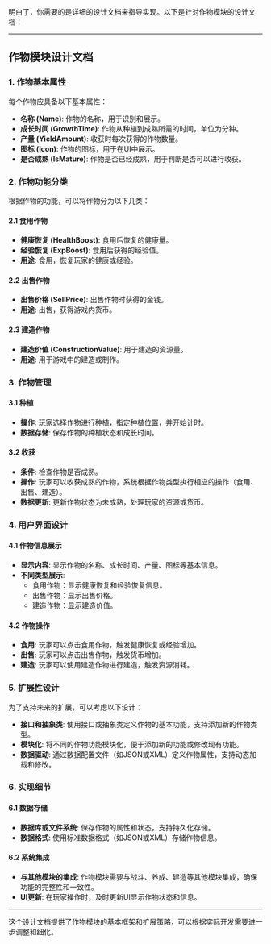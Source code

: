 明白了，你需要的是详细的设计文档来指导实现。以下是针对作物模块的设计文档：

---

## 作物模块设计文档

### 1. 作物基本属性

每个作物应具备以下基本属性：

- **名称 (Name)**: 作物的名称，用于识别和展示。
- **成长时间 (GrowthTime)**: 作物从种植到成熟所需的时间，单位为分钟。
- **产量 (YieldAmount)**: 收获时每次获得的作物数量。
- **图标 (Icon)**: 作物的图标，用于在UI中展示。
- **是否成熟 (IsMature)**: 作物是否已经成熟，用于判断是否可以进行收获。

### 2. 作物功能分类

根据作物的功能，可以将作物分为以下几类：

#### 2.1 食用作物

- **健康恢复 (HealthBoost)**: 食用后恢复的健康量。
- **经验恢复 (ExpBoost)**: 食用后获得的经验值。
- **用途**: 食用，恢复玩家的健康或经验。

#### 2.2 出售作物

- **出售价格 (SellPrice)**: 出售作物时获得的金钱。
- **用途**: 出售，获得游戏内货币。

#### 2.3 建造作物

- **建造价值 (ConstructionValue)**: 用于建造的资源量。
- **用途**: 用于游戏中的建造或制作。

### 3. 作物管理

#### 3.1 种植

- **操作**: 玩家选择作物进行种植，指定种植位置，并开始计时。
- **数据存储**: 保存作物的种植状态和成长时间。

#### 3.2 收获

- **条件**: 检查作物是否成熟。
- **操作**: 玩家可以收获成熟的作物，系统根据作物类型执行相应的操作（食用、出售、建造）。
- **数据更新**: 更新作物状态为未成熟，处理玩家的资源或货币。

### 4. 用户界面设计

#### 4.1 作物信息展示

- **显示内容**: 显示作物的名称、成长时间、产量、图标等基本信息。
- **不同类型展示**:
  - 食用作物：显示健康恢复和经验恢复信息。
  - 出售作物：显示出售价格。
  - 建造作物：显示建造价值。

#### 4.2 作物操作

- **食用**: 玩家可以点击食用作物，触发健康恢复或经验增加。
- **出售**: 玩家可以点击出售作物，触发货币增加。
- **建造**: 玩家可以使用建造作物进行建造，触发资源消耗。

### 5. 扩展性设计

为了支持未来的扩展，可以考虑以下设计：

- **接口和抽象类**: 使用接口或抽象类定义作物的基本功能，支持添加新的作物类型。
- **模块化**: 将不同的作物功能模块化，便于添加新的功能或修改现有功能。
- **数据驱动**: 通过数据配置文件（如JSON或XML）定义作物属性，支持动态加载和修改。

### 6. 实现细节

#### 6.1 数据存储

- **数据库或文件系统**: 保存作物的属性和状态，支持持久化存储。
- **数据格式**: 使用标准数据格式（如JSON或XML）存储作物信息。

#### 6.2 系统集成

- **与其他模块的集成**: 作物模块需要与战斗、养成、建造等其他模块集成，确保功能的完整性和一致性。
- **UI更新**: 在玩家操作时，及时更新UI显示作物状态和信息。

---

这个设计文档提供了作物模块的基本框架和扩展策略，可以根据实际开发需要进一步调整和细化。
